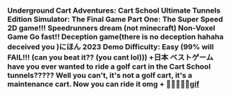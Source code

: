 ### Underground Cart Adventures: Cart School Ultimate Tunnels Edition Simulator: The Final Game Part One: The Super Speed 2D game!!! Speedrunners dream (not minecraft) Non-Voxel Game Go fast!! Deception game(there is no deception hahaha deceived you )にほん 2023 Demo Difficulty: Easy (99% will FAIL!!! (can you beat it?? (you cant lol))) +日本 ベストゲーム have you ever wanted to ride a golf cart in the Cart School tunnels????? Well you can't, it's not a golf cart, it's a maintenance cart. Now you can ride it omg + 🛒✨📮🚟🧯[gif](https://user-images.githubusercontent.com/84094849/224855263-bdb5c44c-d308-4981-89f3-ff7fdb85c697.gif)
